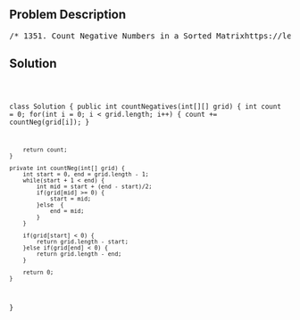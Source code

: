 <!--
<style>
  body { font-family: Arial, sans-serif; }
  .container { max-width: 100%; margin: 0 auto; padding: 10px; }
  .comment-block { max-width: 30%; background-color: #f9f9f9; padding: 10px; border-left: 5px solid #ccc; overflow-wrap: break-word; white-space: pre-wrap; }
  .code-block { background-color: #f4f4f4; padding: 10px; border: 1px solid #ddd; overflow-wrap: break-word; white-space: pre-wrap; }
</style>
-->

<div class='container'>
<h2>Problem Description</h2>
<div class='comment-block'>
<pre>
/* 1351. Count Negative Numbers in a Sorted Matrixhttps://leetcode.com/problems/count-negative-numbers-in-a-sorted-matrix/Given a m x n matrix grid which is sorted in non-increasing order both row-wise and column-wise,return the number of negative numbers in grid.Example 1:Input: grid = [[4,3,2,-1],[3,2,1,-1],[1,1,-1,-2],[-1,-1,-2,-3]]Output: 8Explanation: There are 8 negatives number in the matrix.Example 2:Input: grid = [[3,2],[1,0]]Output: 0Example 3:Input: grid = [[1,-1],[-1,-1]]Output: 3Example 4:Input: grid = [[-1]]Output: 1Constraints:m == grid.lengthn == grid[i].length1 <= m, n <= 100-100 <= grid[i][j] <= 100Follow up: Could you find an O(n + m) solution?*/</pre>
</div>

<h2>Solution</h2>
<div class='code-block'>
<pre><code class='language-java'>

class Solution {
    public int countNegatives(int[][] grid) {
        int count = 0;
        for(int i = 0; i < grid.length; i++) {
            count += countNeg(grid[i]);
        }
        
        return count;
    }
    
    private int countNeg(int[] grid) {
        int start = 0, end = grid.length - 1;
        while(start + 1 < end) {
            int mid = start + (end - start)/2;
            if(grid[mid] >= 0) {
                start = mid;
            }else  {
                end = mid;
            }
        }
        
        if(grid[start] < 0) {
            return grid.length - start;
        }else if(grid[end] < 0) {
            return grid.length - end;
        }
        
        return 0;
    }
}</code></pre>
</div>
</div>
